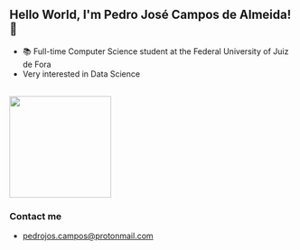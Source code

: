 ## Hello World, I'm Pedro José Campos de Almeida! 👋

- 📚 Full-time Computer Science student at the Federal University of Juiz de Fora
- Very interested in Data Science

<br>

<img height="180em" src="https://github-readme-stats.vercel.app/api/top-langs/?username=pedroalmeid&layout=compact&langs_count=7&theme=slateorange"/>

<br>

### Contact me
- pedrojos.campos@protonmail.com
